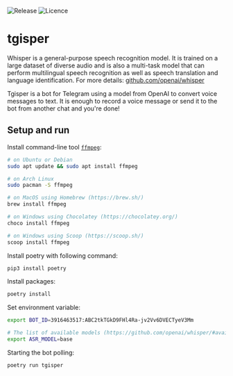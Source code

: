 ![Release](https://img.shields.io/github/v/release/ckaytev/tgisper.svg)
![Licence](https://img.shields.io/github/license/ckaytev/tgisper.svg)

# tgisper
Whisper is a general-purpose speech recognition model. It is trained on a large dataset of diverse audio and is also a multi-task model that can perform multilingual speech recognition as well as speech translation and language identification. For more details: [github.com/openai/whisper](https://github.com/openai/whisper/)

Tgisper is a bot for Telegram using a model from OpenAI to convert voice messages to text. It is enough to record a voice message or send it to the bot from another chat and you're done!

## Setup and run

Install command-line tool [`ffmpeg`](https://ffmpeg.org/):

```bash
# on Ubuntu or Debian
sudo apt update && sudo apt install ffmpeg

# on Arch Linux
sudo pacman -S ffmpeg

# on MacOS using Homebrew (https://brew.sh/)
brew install ffmpeg

# on Windows using Chocolatey (https://chocolatey.org/)
choco install ffmpeg

# on Windows using Scoop (https://scoop.sh/)
scoop install ffmpeg
```

Install poetry with following command:

```sh
pip3 install poetry
```

Install packages:

```sh
poetry install
```

Set environment variable:
```sh
export BOT_ID=3916463517:ABC2tkTGkD9FHl4Ra-jv2Vv6DVECTyeV3Mm

# The list of available models (https://github.com/openai/whisper/#available-models-and-languages)
export ASR_MODEL=base 
```

Starting the bot polling:

```sh
poetry run tgisper
```
